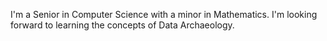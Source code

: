 I'm a Senior in Computer Science with a minor in Mathematics.
I'm looking forward to learning the concepts of Data Archaeology.
